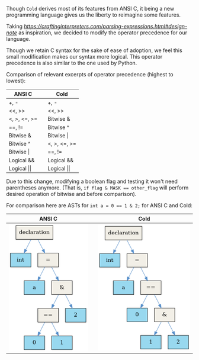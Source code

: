 Though `Cold` derives most of its features from ANSI C, it being a new programming language gives us the liberty to reimagine some features.

Taking *https://craftinginterpreters.com/parsing-expressions.html#design-note* as inspiration, we decided to modify the operator precedence for our language.

Though we retain C syntax for the sake of ease of adoption, we feel this small modification makes our syntax more logical. This operator precedence is also similar to the one used by Python.

Comparison of relevant excerpts of operator precedence (highest to lowest):

| ANSI C       |     | Cold         |
| ------------ | --- | ------------ |
| +, -         |     | +, -         |
| <<, >>       |     | <<, >>       |
| <, >, <=, >= |     | Bitwise &    |
| ==, !=       |     | Bitwise ^    |
| Bitwise &    |     | Bitwise \|   |
| Bitwise ^    |     | <, >, <=, >= |
| Bitwise \|   |     | ==, !=       |
| Logical &&   |     | Logical &&   |
| Logical \|\| |     | Logical \|\| |

Due to this change, modifying a boolean flag and testing it won't need parentheses anymore. (That is, `if flag & MASK == other_flag` will perform desired operation of bitwise and before comparison).

For comparison here are ASTs for `int a = 0 == 1 & 2;` for ANSI C and Cold:

 | ANSI C              |     | Cold                |
 | ------------------- | --- | ------------------- |
 | ![](old_op_pre.png) |     | ![](new_op_pre.png) |
 